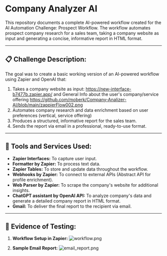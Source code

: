 # Company Analyzer AI

This repository documents a complete AI-powered workflow created for the AI Automation Challenge: Prospect Workflow. The workflow automates prospect company research for a sales team, taking a company website as input and generating a concise, informative report in HTML format.

---

## 📋 Challenge Description:

The goal was to create a basic working version of an AI-powered workflow using Zapier and OpenAI that:
1. Takes a company website as input: https://new-interface-b7477b.zapier.app/ and General Info about the user's company/service offering https://github.com/moberk/Company-Analizer-AI/blob/main/zappierFlow002.png
3. Automates company research and data enrichment based on user preferences (vertical, service offering)
4. Produces a structured, informative report for the sales team.
5. Sends the report via email in a professional, ready-to-use format.

---

## 🔧 Tools and Services Used:
- **Zapier Interfaces:** To capture user input.
- **Formatter by Zapier:** To process text data.
- **Zapier Tables:** To store and update data throughout the workflow.
- **Webhooks by Zapier:** To connect to external APIs (Abstract API for profile enrichment).
- **Web Parser by Zapier:** To scrape the company's website for additional insights.
- **ChatGPT assistant by OpenAI API:** To analyze company's data and generate a detailed company report in HTML format.
- **Gmail:** To deliver the final report to the recipient via email.

---

## 🧪 Evidence of Testing:
1. **Workflow Setup in Zapier:**
   ![workflow.png]()

2. **Sample Email Report:**
   ![email_report.png](email_report.png)

